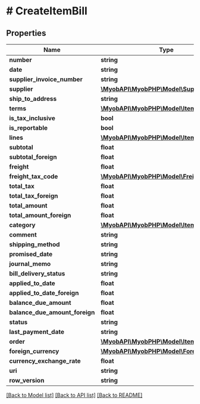 # # CreateItemBill

## Properties

Name | Type | Description | Notes
------------ | ------------- | ------------- | -------------
**number** | **string** |  | [optional] 
**date** | **string** |  | 
**supplier_invoice_number** | **string** |  | [optional] 
**supplier** | [**\MyobAPI\MyobPHP\Model\Supplier**](Supplier.md) |  | 
**ship_to_address** | **string** |  | 
**terms** | [**\MyobAPI\MyobPHP\Model\ItemBillTerms**](ItemBillTerms.md) |  | [optional] 
**is_tax_inclusive** | **bool** |  | [optional] 
**is_reportable** | **bool** |  | [optional] 
**lines** | [**\MyobAPI\MyobPHP\Model\ItemBillLine[]**](ItemBillLine.md) |  | 
**subtotal** | **float** |  | [optional] 
**subtotal_foreign** | **float** |  | [optional] 
**freight** | **float** |  | [optional] 
**freight_tax_code** | [**\MyobAPI\MyobPHP\Model\FreightTaxCode**](FreightTaxCode.md) |  | 
**total_tax** | **float** |  | [optional] 
**total_tax_foreign** | **float** |  | [optional] 
**total_amount** | **float** |  | [optional] 
**total_amount_foreign** | **float** |  | [optional] 
**category** | [**\MyobAPI\MyobPHP\Model\ItemBillCategory**](ItemBillCategory.md) |  | [optional] 
**comment** | **string** |  | [optional] 
**shipping_method** | **string** |  | [optional] 
**promised_date** | **string** |  | [optional] 
**journal_memo** | **string** |  | [optional] 
**bill_delivery_status** | **string** |  | [optional] 
**applied_to_date** | **float** |  | [optional] 
**applied_to_date_foreign** | **float** |  | [optional] 
**balance_due_amount** | **float** |  | [optional] 
**balance_due_amount_foreign** | **float** |  | [optional] 
**status** | **string** |  | [optional] 
**last_payment_date** | **string** |  | [optional] 
**order** | [**\MyobAPI\MyobPHP\Model\ItemBillOrder**](ItemBillOrder.md) |  | [optional] 
**foreign_currency** | [**\MyobAPI\MyobPHP\Model\ForeignCurrency**](ForeignCurrency.md) |  | [optional] 
**currency_exchange_rate** | **float** |  | [optional] 
**uri** | **string** |  | [optional] 
**row_version** | **string** |  | [optional] 

[[Back to Model list]](../../README.md#documentation-for-models) [[Back to API list]](../../README.md#documentation-for-api-endpoints) [[Back to README]](../../README.md)


